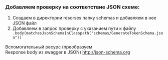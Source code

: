 ### Добавляем проверку на соответствие JSON схеме:

1. Создаем в директории resorses папку schemas и добавляем в нее JSON файл
2. Добавляем в запрос проверку c указанием пути к файлу ``` .body(matchesJsonSchemaInClasspath("schemas/GenerateTokenSchema.json"))```

Вспомогательный ресурс (преобразуем 	
Response body из swagger в JSON) http://json-schema.org
